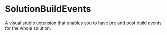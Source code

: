 # SolutionBuildEvents
A visual studio extension that enables you to have pre and post build events for the whole solution.
